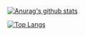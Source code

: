 [![Anurag's github stats](https://github-readme-stats.vercel.app/api?username=liumuge&count_private=true&show_icons=true)](https://github.com/anuraghazra/github-readme-stats)


[![Top Langs](https://github-readme-stats.vercel.app/api/top-langs/?username=liumuge&layout=compact)](https://github.com/anuraghazra/github-readme-stats)
